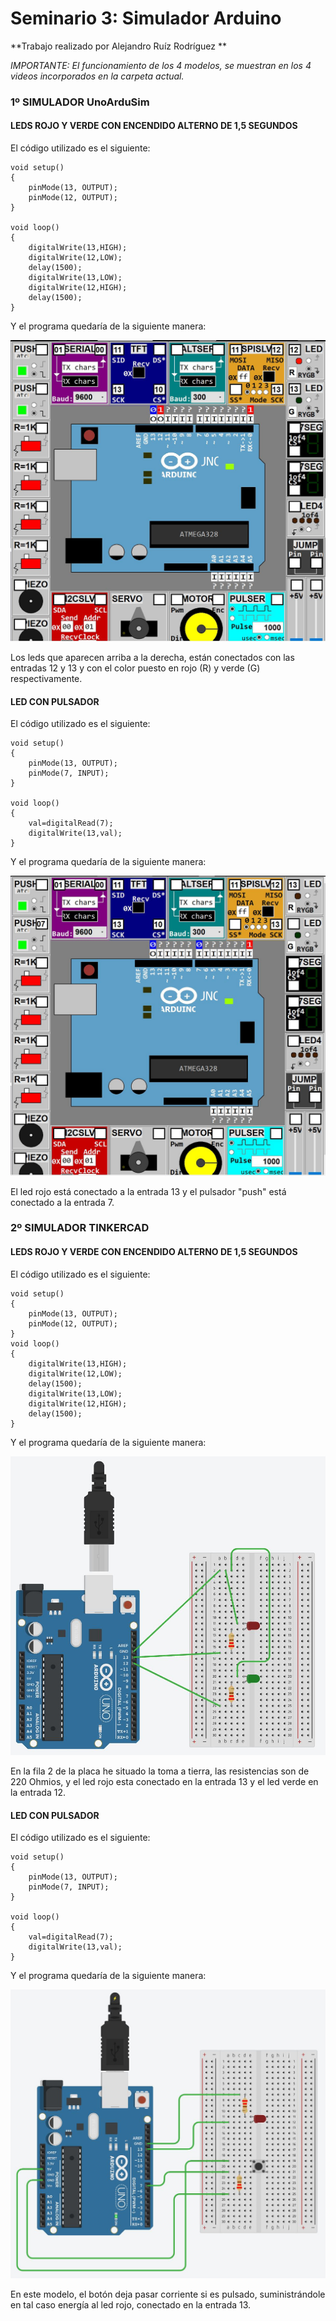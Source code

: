 # Seminario 3: Simulador Arduino

**Trabajo realizado por Alejandro Ruíz Rodríguez **

*IMPORTANTE: El funcionamiento de los 4 modelos, se muestran en los 4 videos incorporados en la carpeta actual.*

### 1º SIMULADOR UnoArduSim

#### LEDS ROJO Y VERDE CON ENCENDIDO ALTERNO DE 1,5 SEGUNDOS

El código utilizado es el siguiente:

~~~~
void setup()
{
	pinMode(13, OUTPUT);
	pinMode(12, OUTPUT);
}

void loop()
{
	digitalWrite(13,HIGH);
	digitalWrite(12,LOW);
	delay(1500);
	digitalWrite(13,LOW);
	digitalWrite(12,HIGH);
	delay(1500);
}
~~~~

Y el programa quedaría de la siguiente manera:

![Imagen ejercicio 1](./Capturas/2eje1.jpg)

Los leds que aparecen arriba a la derecha, están conectados con las entradas 12 y 13 y con el color puesto en rojo (R) y verde (G) respectivamente.

#### LED CON PULSADOR

El código utilizado es el siguiente:

~~~~
void setup()
{
	pinMode(13, OUTPUT);
	pinMode(7, INPUT);
}

void loop()
{
	val=digitalRead(7);
	digitalWrite(13,val);
}
~~~~

Y el programa quedaría de la siguiente manera:

![Imagen ejercicio 2](./Capturas/2eje2.jpg)

El led rojo está conectado a la entrada 13 y el pulsador "push" está conectado a la entrada 7.



### 2º SIMULADOR TINKERCAD

#### LEDS ROJO Y VERDE CON ENCENDIDO ALTERNO DE 1,5 SEGUNDOS

El código utilizado es el siguiente:

~~~~
void setup()
{
	pinMode(13, OUTPUT);
	pinMode(12, OUTPUT);
}
void loop()
{
	digitalWrite(13,HIGH);
	digitalWrite(12,LOW);
	delay(1500);
	digitalWrite(13,LOW);
	digitalWrite(12,HIGH);
	delay(1500);
}
~~~~

Y el programa quedaría de la siguiente manera:

![Imagen ejercicio 1](./Capturas/ejer1.jpg)

En la fila 2 de la placa he situado la toma a tierra, las resistencias son de 220 Ohmios, y el led rojo esta conectado en la entrada 13 y el led verde en la entrada 12.

#### LED CON PULSADOR

El código utilizado es el siguiente:

~~~~
void setup()
{
	pinMode(13, OUTPUT);
	pinMode(7, INPUT);
}

void loop()
{
	val=digitalRead(7);
	digitalWrite(13,val);
}
~~~~

Y el programa quedaría de la siguiente manera:

![Imagen ejercicio 2](./Capturas/ejer2.jpg)

En este modelo, el botón deja pasar corriente si es pulsado, suministrándole en tal caso energía al led rojo, conectado en la entrada 13.